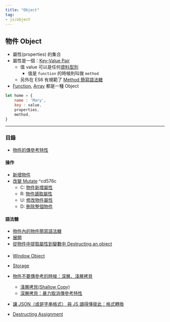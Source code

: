```yaml
---
title: "Object"
tag: 
- js/object
---
```

## 物件 Object
- 屬性(properties) 的集合
- 屬性是一個：[Key-Value Pair](Key-Value%20Pair.md) 
	- 值 value 可以是任何[資料型別](資料型別.md)
		- 值是 `function` 的時候則叫做 `method`
	- 另外在 ES6 有規範了 [Method 簡寫語法糖](Method%20簡寫語法糖.md)
- [Function](Function.md), [Array](Array.md) 都是一種 Object


```js
let home = {
	name : 'Mary',
	key : value,
	properties,
	method,
}
```

---

### 目錄
- [物件的傳參考特性](物件的傳參考特性.md)

#### 操作
- [新增物件](新增物件.md)
- [改變 Mutate](改變%20Mutate.md) ^cd576c
	- C: [物件新增屬性](物件新增屬性.md)
	- R: [物件讀取屬性](物件讀取屬性.md)
	- U: [修改物件屬性](修改物件屬性.md)
	- D: [刪除整個物件](刪除整個物件.md)



#### 語法糖
- [物件內的物件簡寫語法糖](物件內的物件簡寫語法糖.md)
- [展開](展開.md)
- [從物件中提取屬性到變數中 Destructing an object](從物件中提取屬性到變數中%20Destructing%20an%20object.md)

####

- [Window Object](Window%20Object.md)
- [Storage](Storage.md)

- [物件不要傳參考的時候：深層、淺層拷貝](物件不要傳參考的時候：深層、淺層拷貝.md)
	- [淺層拷貝(Shallow Copy)](淺層拷貝(Shallow%20Copy).md)
	- [深層拷貝：暴力取消傳參考特性](深層拷貝：暴力取消傳參考特性.md)
- [讓 JSON（或是字串格式） 與 JS 讀得懂彼此：格式轉換](讓%20JSON（或是字串格式）%20與%20JS%20讀得懂彼此：格式轉換.md)

- [Destructing Assignment](Destructing%20Assignment.md)